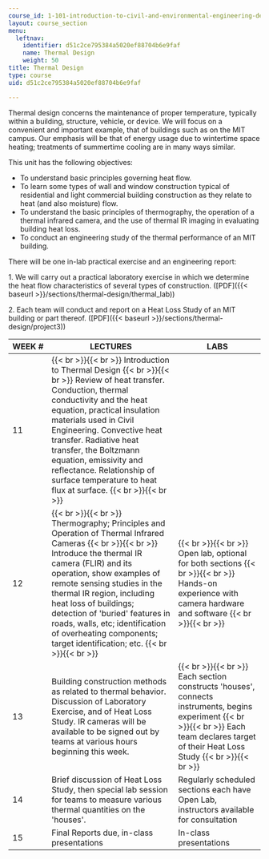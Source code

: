 ```yaml
---
course_id: 1-101-introduction-to-civil-and-environmental-engineering-design-i-fall-2005
layout: course_section
menu:
  leftnav:
    identifier: d51c2ce795384a5020ef88704b6e9faf
    name: Thermal Design
    weight: 50
title: Thermal Design
type: course
uid: d51c2ce795384a5020ef88704b6e9faf

---
```


Thermal design concerns the maintenance of proper temperature, typically within a building, structure, vehicle, or device. We will focus on a convenient and important example, that of buildings such as on the MIT campus. Our emphasis will be that of energy usage due to wintertime space heating; treatments of summertime cooling are in many ways similar.

This unit has the following objectives:

*   To understand basic principles governing heat flow.
*   To learn some types of wall and window construction typical of residential and light commercial building construction as they relate to heat (and also moisture) flow.
*   To understand the basic principles of thermography, the operation of a thermal infrared camera, and the use of thermal IR imaging in evaluating building heat loss.
*   To conduct an engineering study of the thermal performance of an MIT building.

There will be one in-lab practical exercise and an engineering report:

1\. We will carry out a practical laboratory exercise in which we determine the heat flow characteristics of several types of construction. ([PDF]({{< baseurl >}}/sections/thermal-design/thermal_lab))

2\. Each team will conduct and report on a Heat Loss Study of an MIT building or part thereof. ([PDF]({{< baseurl >}}/sections/thermal-design/project3))

| WEEK # | LECTURES | LABS |
| --- | --- | --- |
| 11 |  {{< br >}}{{< br >}} Introduction to Thermal Design {{< br >}}{{< br >}} Review of heat transfer. Conduction, thermal conductivity and the heat equation, practical insulation materials used in Civil Engineering. Convective heat transfer. Radiative heat transfer, the Boltzmann equation, emissivity and reflectance. Relationship of surface temperature to heat flux at surface. {{< br >}}{{< br >}}  | &nbsp; |
| 12 |  {{< br >}}{{< br >}} Thermography; Principles and Operation of Thermal Infrared Cameras {{< br >}}{{< br >}} Introduce the thermal IR camera (FLIR) and its operation, show examples of remote sensing studies in the thermal IR region, including heat loss of buildings; detection of 'buried' features in roads, walls, etc; identification of overheating components; target identification; etc. {{< br >}}{{< br >}}  |  {{< br >}}{{< br >}} Open lab, optional for both sections {{< br >}}{{< br >}} Hands-on experience with camera hardware and software {{< br >}}{{< br >}}  |
| 13 | Building construction methods as related to thermal behavior. Discussion of Laboratory Exercise, and of Heat Loss Study. IR cameras will be available to be signed out by teams at various hours beginning this week. |  {{< br >}}{{< br >}} Each section constructs 'houses', connects instruments, begins experiment {{< br >}}{{< br >}} Each team declares target of their Heat Loss Study {{< br >}}{{< br >}}  |
| 14 | Brief discussion of Heat Loss Study, then special lab session for teams to measure various thermal quantities on the 'houses'. | Regularly scheduled sections each have Open Lab, instructors available for consultation |
| 15 | Final Reports due, in-class presentations | In-class presentations